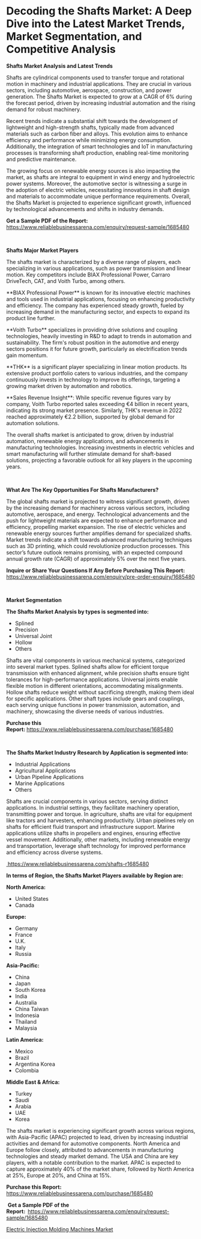 <p><h1>Decoding the Shafts Market: A Deep Dive into the Latest Market Trends, Market Segmentation, and Competitive Analysis</h1></p><p><strong>Shafts Market Analysis and Latest Trends</strong></p>
<p><p>Shafts are cylindrical components used to transfer torque and rotational motion in machinery and industrial applications. They are crucial in various sectors, including automotive, aerospace, construction, and power generation. The Shafts Market is expected to grow at a CAGR of 6% during the forecast period, driven by increasing industrial automation and the rising demand for robust machinery.</p><p>Recent trends indicate a substantial shift towards the development of lightweight and high-strength shafts, typically made from advanced materials such as carbon fiber and alloys. This evolution aims to enhance efficiency and performance while minimizing energy consumption. Additionally, the integration of smart technologies and IoT in manufacturing processes is transforming shaft production, enabling real-time monitoring and predictive maintenance.</p><p>The growing focus on renewable energy sources is also impacting the market, as shafts are integral to equipment in wind energy and hydroelectric power systems. Moreover, the automotive sector is witnessing a surge in the adoption of electric vehicles, necessitating innovations in shaft design and materials to accommodate unique performance requirements. Overall, the Shafts Market is projected to experience significant growth, influenced by technological advancements and shifts in industry demands.</p></p>
<p><strong>Get a Sample PDF of the Report:&nbsp;</strong> <a href="https://www.reliablebusinessarena.com/enquiry/request-sample/1685480?utm_campaign=2532&utm_medium=2&utm_source=Github&utm_content=ia&utm_term=08042025&utm_id=shafts">https://www.reliablebusinessarena.com/enquiry/request-sample/1685480</a></p>
<p>&nbsp;</p>
<p><strong>Shafts Major Market Players</strong></p>
<p><p>The shafts market is characterized by a diverse range of players, each specializing in various applications, such as power transmission and linear motion. Key competitors include BIAX Professional Power, Carraro DriveTech, CAT, and Voith Turbo, among others.</p><p>**BIAX Professional Power** is known for its innovative electric machines and tools used in industrial applications, focusing on enhancing productivity and efficiency. The company has experienced steady growth, fueled by increasing demand in the manufacturing sector, and expects to expand its product line further.</p><p>**Voith Turbo** specializes in providing drive solutions and coupling technologies, heavily investing in R&D to adapt to trends in automation and sustainability. The firm's robust position in the automotive and energy sectors positions it for future growth, particularly as electrification trends gain momentum.</p><p>**THK** is a significant player specializing in linear motion products. Its extensive product portfolio caters to various industries, and the company continuously invests in technology to improve its offerings, targeting a growing market driven by automation and robotics.</p><p>**Sales Revenue Insight**: While specific revenue figures vary by company, Voith Turbo reported sales exceeding €4 billion in recent years, indicating its strong market presence. Similarly, THK's revenue in 2022 reached approximately €2.2 billion, supported by global demand for automation solutions.</p><p>The overall shafts market is anticipated to grow, driven by industrial automation, renewable energy applications, and advancements in manufacturing technologies. Increasing investments in electric vehicles and smart manufacturing will further stimulate demand for shaft-based solutions, projecting a favorable outlook for all key players in the upcoming years.</p></p>
<p>&nbsp;</p>
<p><strong>What Are The Key Opportunities For Shafts Manufacturers?</strong></p>
<p><p>The global shafts market is projected to witness significant growth, driven by the increasing demand for machinery across various sectors, including automotive, aerospace, and energy. Technological advancements and the push for lightweight materials are expected to enhance performance and efficiency, propelling market expansion. The rise of electric vehicles and renewable energy sources further amplifies demand for specialized shafts. Market trends indicate a shift towards advanced manufacturing techniques such as 3D printing, which could revolutionize production processes. This sector’s future outlook remains promising, with an expected compound annual growth rate (CAGR) of approximately 5% over the next five years.</p></p>
<p><strong>Inquire or Share Your Questions If Any Before Purchasing This Report:</strong> <a href="https://www.reliablebusinessarena.com/enquiry/pre-order-enquiry/1685480?utm_campaign=2532&utm_medium=2&utm_source=Github&utm_content=ia&utm_term=08042025&utm_id=shafts">https://www.reliablebusinessarena.com/enquiry/pre-order-enquiry/1685480</a></p>
<p>&nbsp;</p>
<p><strong>Market Segmentation</strong></p>
<p><strong>The Shafts Market Analysis by types is segmented into:</strong></p>
<p><ul><li>Splined</li><li>Precision</li><li>Universal Joint</li><li>Hollow</li><li>Others</li></ul></p>
<p><p>Shafts are vital components in various mechanical systems, categorized into several market types. Splined shafts allow for efficient torque transmission with enhanced alignment, while precision shafts ensure tight tolerances for high-performance applications. Universal joints enable flexible motion in different orientations, accommodating misalignments. Hollow shafts reduce weight without sacrificing strength, making them ideal for specific applications. Other shaft types include gears and couplings, each serving unique functions in power transmission, automation, and machinery, showcasing the diverse needs of various industries.</p></p>
<p><strong>Purchase this Report:&nbsp;</strong><a href="https://www.reliablebusinessarena.com/purchase/1685480?utm_campaign=2532&utm_medium=2&utm_source=Github&utm_content=ia&utm_term=08042025&utm_id=shafts">https://www.reliablebusinessarena.com/purchase/1685480</a></p>
<p>&nbsp;</p>
<p><strong>The Shafts Market Industry Research by Application is segmented into:</strong></p>
<p><ul><li>Industrial Applications</li><li>Agricultural Applications</li><li>Urban Pipeline Applications</li><li>Marine Applications</li><li>Others</li></ul></p>
<p><p>Shafts are crucial components in various sectors, serving distinct applications. In industrial settings, they facilitate machinery operation, transmitting power and torque. In agriculture, shafts are vital for equipment like tractors and harvesters, enhancing productivity. Urban pipelines rely on shafts for efficient fluid transport and infrastructure support. Marine applications utilize shafts in propellers and engines, ensuring effective vessel movement. Additionally, other markets, including renewable energy and transportation, leverage shaft technology for improved performance and efficiency across diverse systems.</p></p>
<p><a href="https://www.reliablebusinessarena.com/shafts-r1685480?utm_campaign=2532&utm_medium=2&utm_source=Github&utm_content=ia&utm_term=08042025&utm_id=shafts">&nbsp;https://www.reliablebusinessarena.com/shafts-r1685480</a></p>
<p><strong>In terms of Region, the Shafts Market Players available by Region are:</strong></p>
<p>
    <p> <strong> North America: </strong>
        <ul>
            <li>United States</li>
            <li>Canada</li>
        </ul>
        </p> 
    <p> <strong> Europe: </strong>
        <ul>
            <li>Germany</li>
            <li>France</li>
            <li>U.K.</li>
            <li>Italy</li>
            <li>Russia</li>
        </ul>
        </p> 
    <p> <strong> Asia-Pacific: </strong>
        <ul>
            <li>China</li>
            <li>Japan</li>
            <li>South Korea</li>
            <li>India</li>
            <li>Australia</li>
            <li>China Taiwan</li>
            <li>Indonesia</li>
            <li>Thailand</li>
            <li>Malaysia</li>
        </ul>
        </p> 
    <p> <strong> Latin America: </strong>
        <ul>
            <li>Mexico</li>
            <li>Brazil</li>
            <li>Argentina Korea</li>
            <li>Colombia</li>
        </ul>
        </p> 
    <p> <strong> Middle East & Africa: </strong>
        <ul>
            <li>Turkey</li>
            <li>Saudi</li>
            <li>Arabia</li>
            <li>UAE</li>
            <li>Korea</li>
        </ul>
    </p>
    </p>
<p><p>The shafts market is experiencing significant growth across various regions, with Asia-Pacific (APAC) projected to lead, driven by increasing industrial activities and demand for automotive components. North America and Europe follow closely, attributed to advancements in manufacturing technologies and steady market demand. The USA and China are key players, with a notable contribution to the market. APAC is expected to capture approximately 40% of the market share, followed by North America at 25%, Europe at 20%, and China at 15%.</p></p>
<p><strong>Purchase this Report: </strong><a href="https://www.reliablebusinessarena.com/purchase/1685480?utm_campaign=2532&utm_medium=2&utm_source=Github&utm_content=ia&utm_term=08042025&utm_id=shafts">https://www.reliablebusinessarena.com/purchase/1685480</a></p>
<p>&nbsp;<strong>Get a Sample PDF of the Report:&nbsp;&nbsp;</strong><a href="https://www.reliablebusinessarena.com/enquiry/request-sample/1685480?utm_campaign=2532&utm_medium=2&utm_source=Github&utm_content=ia&utm_term=08042025&utm_id=shafts">https://www.reliablebusinessarena.com/enquiry/request-sample/1685480</a></p>
<p><strong></strong></p>
<p><p><a href="https://github.com/kathiestrine5ty/Market-Research-Report-List-2/blob/main/electric-injection-molding-machines-market.md?utm_campaign=2532&utm_medium=2&utm_source=Github&utm_content=ia&utm_term=08042025&utm_id=shafts">Electric Injection Molding Machines Market</a></p></p>